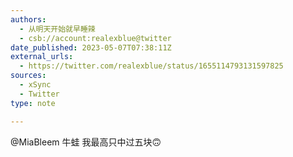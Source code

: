 ```yaml
---
authors:
  - 从明天开始就早睡辣
  - csb://account:realexblue@twitter
date_published: 2023-05-07T07:38:11Z
external_urls:
  - https://twitter.com/realexblue/status/1655114793131597825
sources:
  - xSync
  - Twitter
type: note

---
```


@MiaBleem 牛蛙 我最高只中过五块🙃